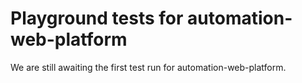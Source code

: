 # Playground tests for automation-web-platform
We are still awaiting the first test run for automation-web-platform.
